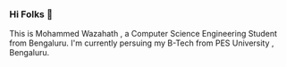 ### Hi Folks 👋
This is Mohammed Wazahath , a Computer Science Engineering Student from Bengaluru.
I'm currently persuing my B-Tech from PES University , Bengaluru.

